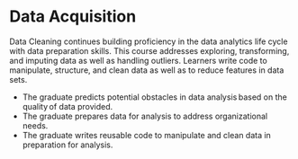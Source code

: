 # Data Acquisition

Data Cleaning continues building proficiency in the data analytics life cycle with data preparation skills. This course addresses exploring, transforming, and imputing data as well as handling outliers. Learners write code to manipulate, structure, and clean data as well as to reduce features in data sets.

- The graduate predicts potential obstacles in data analysis based on the quality of data provided.
- The graduate prepares data for analysis to address organizational needs.
- The graduate writes reusable code to manipulate and clean data in preparation for analysis.

